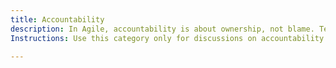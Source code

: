 ```yaml
---
title: Accountability
description: In Agile, accountability is about ownership, not blame. Teams own their commitments, fostering trust and high performance.
Instructions: Use this category only for discussions on accountability in Scrum and Agile. Topics should focus on the distinct accountabilities of Scrum roles (Scrum Master, Product Owner, Developers), fostering ownership, ensuring alignment with Agile principles, and driving organisational responsibility. General discussions on responsibility, leadership, or team dynamics outside Scrum and Agile should be placed in other relevant categories.

---
```


